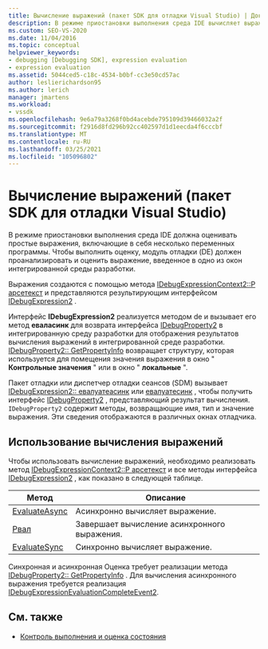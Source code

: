 ```yaml
---
title: Вычисление выражений (пакет SDK для отладки Visual Studio) | Документация Майкрософт
description: В режиме приостановки выполнения среда IDE вычисляет выражения, содержащие переменные программы. Узнайте, как модуль отладки анализирует и оценивает выражение.
ms.custom: SEO-VS-2020
ms.date: 11/04/2016
ms.topic: conceptual
helpviewer_keywords:
- debugging [Debugging SDK], expression evaluation
- expression evaluation
ms.assetid: 5044ced5-c18c-4534-b0bf-cc3e50cd57ac
author: leslierichardson95
ms.author: lerich
manager: jmartens
ms.workload:
- vssdk
ms.openlocfilehash: 9e6a79a3268f0bd4acebde795109d39466032a2f
ms.sourcegitcommit: f2916d8fd296b92cc402597d1d1eecda4f6cccbf
ms.translationtype: MT
ms.contentlocale: ru-RU
ms.lasthandoff: 03/25/2021
ms.locfileid: "105096802"
---
```

# <a name="expression-evaluation-visual-studio-debugging-sdk"></a>Вычисление выражений (пакет SDK для отладки Visual Studio)
В режиме приостановки выполнения среда IDE должна оценивать простые выражения, включающие в себя несколько переменных программы. Чтобы выполнить оценку, модуль отладки (DE) должен проанализировать и оценить выражение, введенное в одно из окон интегрированной среды разработки.

 Выражения создаются с помощью метода [IDebugExpressionContext2::P арсетекст](../../extensibility/debugger/reference/idebugexpressioncontext2-parsetext.md) и представляются результирующим интерфейсом [IDebugExpression2](../../extensibility/debugger/reference/idebugexpression2.md) .

 Интерфейс **IDebugExpression2** реализуется методом de и вызывает его метод **еваласинк** для возврата интерфейса [IDebugProperty2](../../extensibility/debugger/reference/idebugproperty2.md) в интегрированную среду разработки для отображения результатов вычисления выражений в интегрированной среде разработки. [IDebugProperty2:: GetPropertyInfo](../../extensibility/debugger/reference/idebugproperty2-getpropertyinfo.md) возвращает структуру, которая используется для помещения значения выражения в окно " **Контрольные значения** " или в окно " **локальные** ".

 Пакет отладки или диспетчер отладки сеансов (SDM) вызывает [IDebugExpression2:: евалуатеасинк](../../extensibility/debugger/reference/idebugexpression2-evaluateasync.md) или [евалуатесинк](../../extensibility/debugger/reference/idebugexpression2-evaluatesync.md) , чтобы получить интерфейс [IDebugProperty2](../../extensibility/debugger/reference/idebugproperty2.md) , представляющий результат вычисления. `IDebugProperty2` содержит методы, возвращающие имя, тип и значение выражения. Эти сведения отображаются в различных окнах отладчика.

## <a name="using-expression-evaluation"></a>Использование вычисления выражений
 Чтобы использовать вычисление выражений, необходимо реализовать метод [IDebugExpressionContext2::P арсетекст](../../extensibility/debugger/reference/idebugexpressioncontext2-parsetext.md) и все методы интерфейса [IDebugExpression2](../../extensibility/debugger/reference/idebugexpression2.md) , как показано в следующей таблице.

|Метод|Описание|
|------------|-----------------|
|[EvaluateAsync](../../extensibility/debugger/reference/idebugexpression2-evaluateasync.md)|Асинхронно вычисляет выражение.|
|[Рвал](../../extensibility/debugger/reference/idebugexpression2-abort.md)|Завершает вычисление асинхронного выражения.|
|[EvaluateSync](../../extensibility/debugger/reference/idebugexpression2-evaluatesync.md)|Синхронно вычисляет выражение.|

 Синхронная и асинхронная Оценка требует реализации метода [IDebugProperty2:: GetPropertyInfo](../../extensibility/debugger/reference/idebugproperty2-getpropertyinfo.md) . Для вычисления асинхронного выражения требуется реализация [IDebugExpressionEvaluationCompleteEvent2](../../extensibility/debugger/reference/idebugexpressionevaluationcompleteevent2.md).

## <a name="see-also"></a>См. также
- [Контроль выполнения и оценка состояния](../../extensibility/debugger/execution-control-and-state-evaluation.md)
